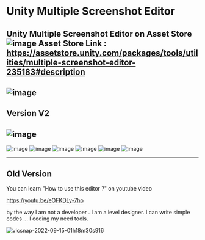 # Unity Multiple Screenshot Editor

Unity Multiple Screenshot Editor on Asset Store
![image](https://user-images.githubusercontent.com/41707639/212502813-1247b657-5407-4b26-9226-a0ac41861690.png)
Asset Store Link : https://assetstore.unity.com/packages/tools/utilities/multiple-screenshot-editor-235183#description
------------------------------
![image](https://user-images.githubusercontent.com/41707639/208209375-e7bd3418-dfa1-4951-8244-9c10cc86431c.png)
------------------------------
## Version V2 
![image](https://user-images.githubusercontent.com/41707639/207991024-044c5200-402a-4a29-b806-556ab403f12e.png)
------------------------------
![image](https://user-images.githubusercontent.com/41707639/208209386-459949ff-db70-4585-b4a9-0136368172be.png)
![image](https://user-images.githubusercontent.com/41707639/208209437-4c146707-1b77-4e48-812f-58b19ceb4149.png)
![image](https://user-images.githubusercontent.com/41707639/208209455-6547ea41-526e-486d-a15c-5367c7e3da33.png)
![image](https://user-images.githubusercontent.com/41707639/208209473-4d4dd0e0-9cd8-4b25-a721-cc5299a6deba.png)
![image](https://user-images.githubusercontent.com/41707639/208209487-21d416dc-3d0c-4e3e-be98-35a7ca396691.png)
![image](https://user-images.githubusercontent.com/41707639/208209528-ab0bcd5e-5b2e-44a7-9e11-5590e05c6b79.png)

--------------
## Old Version
You can learn "How to use this editor ?" on youtube video

https://youtu.be/eOFKDLy-7ho  


by the way I am not a developer . I am a level designer.
I can write simple codes ... I coding my need tools.

![vlcsnap-2022-09-15-01h18m30s916](https://user-images.githubusercontent.com/41707639/190272975-af8e4125-7a8f-4720-b5cc-68b13beadf3c.png)






